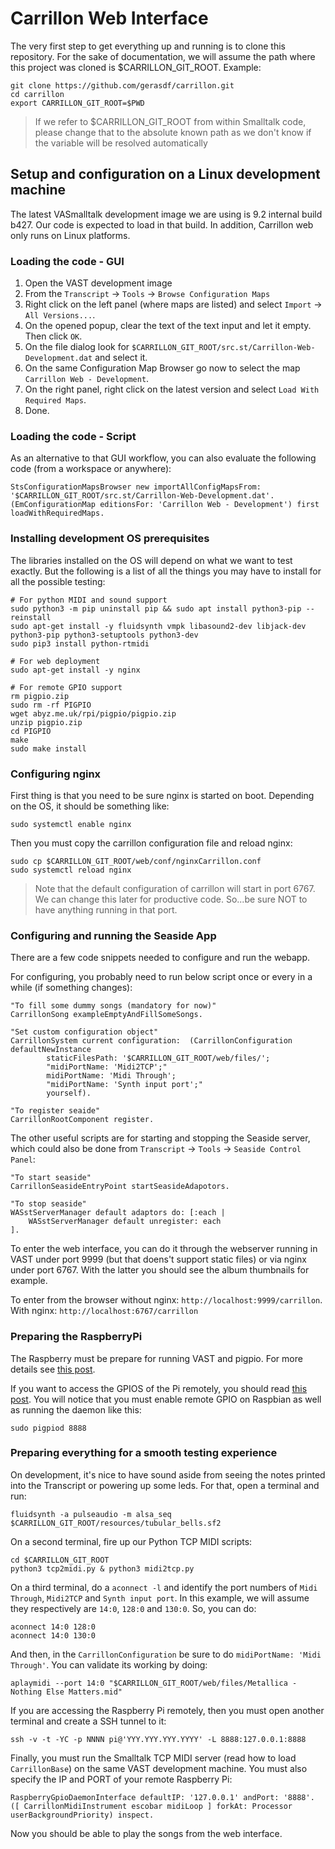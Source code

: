 # Carrillon Web Interface

The very first step to get everything up and running is to clone this repository. For the sake of documentation, we will assume the path where this project was cloned is $CARRILLON_GIT_ROOT. Example:

```
git clone https://github.com/gerasdf/carrillon.git
cd carrillon
export CARRILLON_GIT_ROOT=$PWD
```

> If we refer to $CARRILLON_GIT_ROOT from within Smalltalk code, please change that to the absolute known path as we don't know if the variable will be resolved automatically

## Setup and configuration on a Linux development machine

The latest VASmalltalk development image we are using is 9.2 internal build b427. Our code is expected to load in that build. In addition, Carrillon web only runs on Linux platforms.

### Loading the code - GUI

1. Open the VAST development image
2. From the `Transcript` -> `Tools` -> `Browse Configuration Maps`
3. Right click on the left panel (where maps are listed) and select `Import` -> `All Versions...`.
4. On the opened popup, clear the text of the text input and let it empty. Then click `OK`.
5. On the file dialog look for `$CARRILLON_GIT_ROOT/src.st/Carrillon-Web-Development.dat` and select it.
6. On the same Configuration Map Browser go now to select the map `Carrillon Web - Development`.
7. On the right panel, right click on the latest version and select `Load With Required Maps`.
8. Done.

### Loading the code - Script

As an alternative to that GUI workflow, you can also evaluate the following code (from a workspace or anywhere):

```
StsConfigurationMapsBrowser new importAllConfigMapsFrom: '$CARRILLON_GIT_ROOT/src.st/Carrillon-Web-Development.dat'.
(EmConfigurationMap editionsFor: 'Carrillon Web - Development') first loadWithRequiredMaps.
```

### Installing development OS prerequisites

The libraries installed on the OS will depend on what we want to test exactly. But the following is a list of all the things you may have to install for all the possible testing:

```
# For python MIDI and sound support
sudo python3 -m pip uninstall pip && sudo apt install python3-pip --reinstall
sudo apt-get install -y fluidsynth vmpk libasound2-dev libjack-dev python3-pip python3-setuptools python3-dev
sudo pip3 install python-rtmidi

# For web deployment
sudo apt-get install -y nginx

# For remote GPIO support
rm pigpio.zip
sudo rm -rf PIGPIO
wget abyz.me.uk/rpi/pigpio/pigpio.zip
unzip pigpio.zip
cd PIGPIO
make
sudo make install
```


### Configuring nginx

First thing is that you need to be sure nginx is started on boot. Depending on the OS, it should be something like:

```
sudo systemctl enable nginx
```

Then you must copy the carrillon configuration file and reload nginx:

```
sudo cp $CARRILLON_GIT_ROOT/web/conf/nginxCarrillon.conf
sudo systemctl reload nginx
```

> Note that the default configuration of carrillon will start in port 6767. We can change this later for productive code. So...be sure NOT to have anything running in that port.

### Configuring and running the Seaside App

There are a few code snippets needed to configure and run the webapp.

For configuring, you probably need to run below script once or every in a while (if something changes):

```
"To fill some dummy songs (mandatory for now)"
CarrillonSong exampleEmptyAndFillSomeSongs.

"Set custom configuration object"
CarrillonSystem current configuration:  (CarrillonConfiguration defaultNewInstance
		staticFilesPath: '$CARRILLON_GIT_ROOT/web/files/';
		"midiPortName: 'Midi2TCP';"
		midiPortName: 'Midi Through';
		"midiPortName: 'Synth input port';"
		yourself).

"To register seaide"
CarrillonRootComponent register.    
```

The other useful scripts are for starting and stopping the Seaside server, which could also be done from `Transcript` -> `Tools` -> `Seaside Control Panel`:

```
"To start seaside"
CarrillonSeasideEntryPoint startSeasideAdapotors.

"To stop seaside"
WASstServerManager default adaptors do: [:each |
	WASstServerManager default unregister: each
].

```

To enter the web interface, you can do it through the webserver running in VAST under port 9999 (but that doens't support static files) or via nginx under port 6767. With the latter you should see the album thumbnails for example.

To enter from the browser without nginx: `http://localhost:9999/carrillon`. With nginx: `http://localhost:6767/carrillon`


### Preparing the RaspberryPi

The Raspberry must be prepare for running VAST and pigpio. For more details see [this post](https://marianopeck.wordpress.com/2019/06/07/beginners-guide-to-gpio-in-vasmalltalk/).

If you want to access the GPIOS of the Pi remotely, you should read [this post](https://marianopeck.wordpress.com/2019/06/11/va-smalltalk-remote-controlling-raspberry-pis-from-across-the-world/). You will notice that you must enable remote GPIO on Raspbian as well as running the daemon like this:

```
sudo pigpiod 8888
```


### Preparing everything for a smooth testing experience

On development, it's nice to have sound aside from seeing the notes printed into the Transcript or powering up some leds. For that, open a terminal and run:

```
fluidsynth -a pulseaudio -m alsa_seq $CARRILLON_GIT_ROOT/resources/tubular_bells.sf2
```

On a second terminal, fire up our Python TCP MIDI scripts:

```
cd $CARRILLON_GIT_ROOT
python3 tcp2midi.py & python3 midi2tcp.py
```

On a third terminal, do a `aconnect -l` and identify the port numbers of `Midi Through`, `Midi2TCP` and `Synth input port`. In this example, we will assume they respectively are `14:0`, `128:0` and `130:0`. So, you can do:

```
aconnect 14:0 128:0
aconnect 14:0 130:0
```

And then, in the `CarrillonConfiguration` be sure to do `midiPortName: 'Midi Through'`. You can validate its working by doing:

```
aplaymidi --port 14:0 "$CARRILLON_GIT_ROOT/web/files/Metallica - Nothing Else Matters.mid"
```

If you are accessing the Raspberry Pi remotely, then you must open another terminal and create a SSH tunnel to it:

```
ssh -v -t -YC -p NNNN pi@'YYY.YYY.YYY.YYYY' -L 8888:127.0.0.1:8888
```

Finally, you must run the Smalltalk TCP MIDI server (read how to load `CarrillonBase`) on the same VAST development machine. You must also specify the IP and PORT of your remote Raspberry Pi:

```
RaspberryGpioDaemonInterface defaultIP: '127.0.0.1' andPort: '8888'.
([ CarrillonMidiInstrument escobar midiLoop ] forkAt: Processor userBackgroundPriority) inspect.
```

Now you should be able to play the songs from the web interface.

